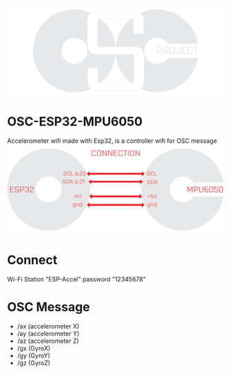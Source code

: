 ![](osc-project.png)
# OSC-ESP32-MPU6050
Accelerometer wifi made with Esp32, is a controller wifi for OSC message
![](osc-project-link.png)

# Connect

Wi-Fi Station "ESP-Accel" password "12345678"

# OSC Message 

- /ax        (accelerometer X)
- /ay        (accelerometer Y)
- /az        (accelerometer Z)
- /gx        (GyroX)
- /gy        (GyroY)
- /gz        (GyroZ)
